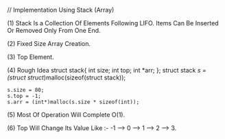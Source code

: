 // Implementation Using Stack (Array)

(1) Stack Is a Collection Of Elements Following LIFO. Items Can Be Inserted Or Removed Only From One End. 

(2) Fixed Size Array Creation. 

(3) Top Element. 

(4) Rough Idea
    struct stack{
        int size;
        int top;
        int *arr;
    };
    struct stack *s = (struct struct*)malloc(sizeof(struct stack));

    s.size = 80;
    s.top = -1;
    s.arr = (int*)malloc(s.size * sizeof(int));

(5) Most Of Operation Will Complete O(1). 

(6) Top Will Change Its Value Like :- -1 --> 0 --> 1 --> 2 --> 3. 











